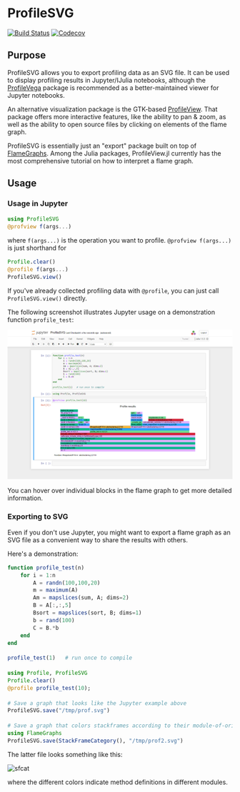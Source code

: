 # ProfileSVG

[![Build Status](https://travis-ci.com/kimikage/ProfileSVG.jl.svg?branch=master)](https://travis-ci.com/kimikage/ProfileSVG.jl)
[![Codecov](https://codecov.io/gh/kimikage/ProfileSVG.jl/branch/master/graph/badge.svg)](https://codecov.io/gh/kimikage/ProfileSVG.jl)

## Purpose

ProfileSVG allows you to export profiling data as an SVG file.
It can be used to display profiling results in Jupyter/IJulia notebooks,
although the [ProfileVega](https://github.com/davidanthoff/ProfileVega.jl) package is
recommended as a better-maintained viewer for Jupyter notebooks.

An alternative visualization package is the GTK-based
[ProfileView](https://github.com/timholy/ProfileView.jl).
That package offers more interactive features, like the ability to
pan & zoom, as well as the ability to open source files by clicking on
elements of the flame graph.

ProfileSVG is essentially just an "export" package built on top of
[FlameGraphs](https://github.com/timholy/FlameGraphs.jl).
Among the Julia packages, ProfileView.jl currently has the most comprehensive
tutorial on how to interpret a flame graph.

## Usage

### Usage in Jupyter

```julia
using ProfileSVG
@profview f(args...)
```

where `f(args...)` is the operation you want to profile.
`@profview f(args...)` is just shorthand for

```julia
Profile.clear()
@profile f(args...)
ProfileSVG.view()
```

If you've already collected profiling data with `@profile`, you can just call `ProfileSVG.view()` directly.

The following screenshot illustrates Jupyter usage on a demonstration function `profile_test`:

![profview](images/jupyter.png)

You can hover over individual blocks in the flame graph to get more detailed information.

### Exporting to SVG

Even if you don't use Jupyter, you might want to export a flame graph as an SVG file
as a convenient way to share the results with others.

Here's a demonstration:

```julia
function profile_test(n)
    for i = 1:n
        A = randn(100,100,20)
        m = maximum(A)
        Am = mapslices(sum, A; dims=2)
        B = A[:,:,5]
        Bsort = mapslices(sort, B; dims=1)
        b = rand(100)
        C = B.*b
    end
end

profile_test(1)   # run once to compile

using Profile, ProfileSVG
Profile.clear()
@profile profile_test(10);

# Save a graph that looks like the Jupyter example above
ProfileSVG.save("/tmp/prof.svg")

# Save a graph that colors stackframes according to their module-of-origin
using FlameGraphs
ProfileSVG.save(StackFrameCategory(), "/tmp/prof2.svg")
```

The latter file looks something like this:

![sfcat](images/stackframecat.png)

where the different colors indicate method definitions in different modules.
